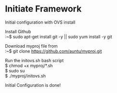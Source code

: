 # Initiate Framework
Initial configuration with OVS install

Install Github    
:~$ sudo apt-get install git -y || sudo yum install -y git

Download myproj file from   
:~$ git clone https://github.com/auntu/myproj.git

Run the initovs.sh bash script   
$ chmod +x myproj/*.sh   
$ sudo su   
$ ./myproj/initovs.sh

Initial Configuration is done!
